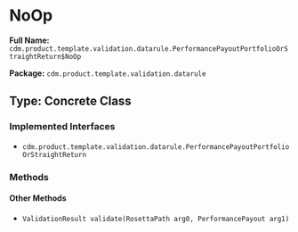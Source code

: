 # NoOp

**Full Name:** `cdm.product.template.validation.datarule.PerformancePayoutPortfolioOrStraightReturn$NoOp`

**Package:** `cdm.product.template.validation.datarule`

## Type: Concrete Class

### Implemented Interfaces

- `cdm.product.template.validation.datarule.PerformancePayoutPortfolioOrStraightReturn`

### Methods

#### Other Methods

- `ValidationResult validate(RosettaPath arg0, PerformancePayout arg1)`

